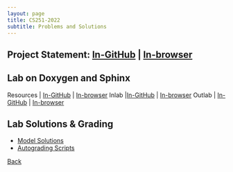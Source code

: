 ```yaml
---
layout: page
title: CS251-2022
subtitle: Problems and Solutions
---
```


## Project Statement: [In-GitHub](https://github.com/sarthakmittal92/sarthakmittal92.github.io/blob/main/assistantships/cs251-2022/project.pdf) | [In-browser](https://docs.google.com/viewer?url=https://sarthakmittal92.github.io/assistantships/cs251-2022/project.pdf)

## Lab on Doxygen and Sphinx

Resources | [In-GitHub](https://github.com/sarthakmittal92/sarthakmittal92.github.io/blob/main/assistantships/cs251-2022/resources.pdf) | [In-browser](https://docs.google.com/viewer?url=https://sarthakmittal92.github.io/assistantships/cs251-2022/resources.pdf)
Inlab |[In-GitHub](https://github.com/sarthakmittal92/sarthakmittal92.github.io/blob/main/assistantships/cs251-2022/inlab6.pdf) | [In-browser](https://docs.google.com/viewer?url=https://sarthakmittal92.github.io/assistantships/cs251-2022/inlab6.pdf)
Outlab | [In-GitHub](https://github.com/sarthakmittal92/sarthakmittal92.github.io/blob/main/assistantships/cs251-2022/outlab6.pdf) | [In-browser](https://docs.google.com/viewer?url=https://sarthakmittal92.github.io/assistantships/cs251-2022/outlab6.pdf)

## Lab Solutions & Grading
- [Model Solutions](https://github.com/sarthakmittal92/sarthakmittal92.github.io/tree/main/assistantships/cs251-2022/solutions/)
- [Autograding Scripts](https://github.com/sarthakmittal92/sarthakmittal92.github.io/tree/main/assistantships/cs251-2022/autograding/)

[Back](..)